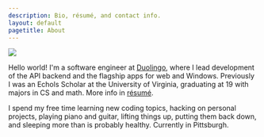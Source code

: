 ```yaml
---
description: Bio, résumé, and contact info.
layout: default
pagetitle: About
---
```

<img src="/img/about.jpg" class="right">

Hello world! I'm a software engineer at [Duolingo](http://www.duolingo.com/), where I lead development of the API backend and the flagship apps for web and Windows. Previously I was an Echols Scholar at the University of Virginia, graduating at 19 with majors in CS and math. More info in [résumé](/files/ArtChaidarun-WebResume.pdf).

I spend my free time learning new coding topics, hacking on personal projects, playing piano and guitar, lifting things up, putting them back down, and sleeping more than is probably healthy. Currently in Pittsburgh.
